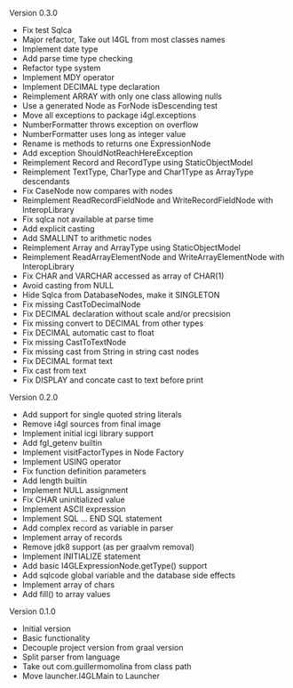 Version 0.3.0

- Fix test Sqlca
- Major refactor, Take out I4GL from most classes names
- Implement date type
- Add parse time type checking
- Refactor type system
- Implement MDY operator
- Implement DECIMAL type declaration
- Reimplement ARRAY with only one class allowing nulls
- Use a generated Node as ForNode isDescending test
- Move all exceptions to package i4gl.exceptions
- NumberFormatter throws exception on overflow
- NumberFormatter uses long as integer value
- Rename is<Type> methods to returns<Type> one ExpressionNode
- Add exception ShouldNotReachHereException
- Reimplement Record and RecordType using StaticObjectModel
- Reimplement TextType, CharType and Char1Type as ArrayType descendants
- Fix CaseNode now compares with nodes
- Reimplement ReadRecordFieldNode and WriteRecordFieldNode with InteropLibrary
- Fix sqlca not available at parse time
- Add explicit casting
- Add SMALLINT to arithmetic nodes
- Reimplement Array and ArrayType using StaticObjectModel
- Reimplement ReadArrayElementNode and WriteArrayElementNode with InteropLibrary
- Fix CHAR and VARCHAR accessed as array of CHAR(1)
- Avoid casting from NULL
- Hide Sqlca from DatabaseNodes, make it SINGLETON
- Fix missing CastToDecimalNode
- Fix DECIMAL declaration without scale and/or precsision
- Fix missing convert to DECIMAL from other types
- Fix DECIMAL automatic cast to float
- Fix missing CastToTextNode
- Fix missing cast from String in string cast nodes
- Fix DECIMAL format text
- Fix cast from text
- Fix DISPLAY and concate cast to text before print


Version 0.2.0

- Add support for single quoted string literals
- Remove i4gl sources from final image
- Implement initial icgi library support
- Add fgl_getenv builtin
- Implement visitFactorTypes in Node Factory
- Implement USING operator
- Fix function definition parameters
- Add length builtin
- Implement NULL assignment
- Fix CHAR uninitialized value
- Implement ASCII expression
- Implement SQL ... END SQL statement
- Add complex record as variable in parser
- Implement array of records
- Remove jdk8 support (as per graalvm removal)
- Implement INITIALIZE statement
- Add basic I4GLExpressionNode.getType() support
- Add sqlcode global variable and the database side effects
- Implement array of chars
- Add fill() to array values


Version 0.1.0

- Initial version
- Basic functionality
- Decouple project version from graal version
- Split parser from language
- Take out com.guillermomolina from class path
- Move launcher.I4GLMain to Launcher